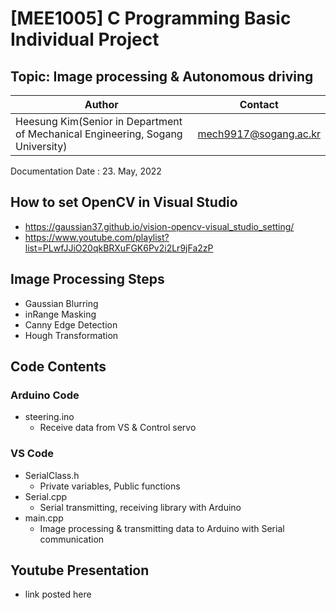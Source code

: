 # [MEE1005] C Programming Basic Individual Project
## Topic: Image processing & Autonomous driving
Author|Contact
---|---
Heesung Kim(Senior in Department of Mechanical Engineering, Sogang University)|mech9917@sogang.ac.kr

Documentation Date : 23. May, 2022

## How to set OpenCV in Visual Studio
- https://gaussian37.github.io/vision-opencv-visual_studio_setting/
- https://www.youtube.com/playlist?list=PLwfJJiO20qkBRXuFGK6Pv2i2Lr9jFa2zP

## Image Processing Steps
- Gaussian Blurring
- inRange Masking
- Canny Edge Detection
- Hough Transformation

## Code Contents
### Arduino Code
  - steering.ino
    - Receive data from VS & Control servo
### VS Code
  - SerialClass.h
    - Private variables, Public functions
  - Serial.cpp
    - Serial transmitting, receiving library with Arduino
  - main.cpp
    - Image processing & transmitting data to Arduino with Serial communication
## Youtube Presentation
- link posted here
